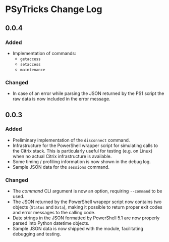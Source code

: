 # PSyTricks Change Log

<!-- markdownlint-disable MD024 (no-duplicate-header) -->

## 0.0.4

### Added

* Implementation of commands:
  * `getaccess`
  * `setaccess`
  * `maintenance`

### Changed

* In case of an error while parsing the JSON returned by the PS1 script the raw
  data is now included in the error message.

## 0.0.3

### Added

* Preliminary implementation of the `disconnect` command.
* Infrastructure for the PowerShell wrapper script for simulating calls to the
  Citrix stack. This is particularly useful for testing (e.g. on Linux) when no
  actual Citrix infrastructure is available.
* Some timing / profiling information is now shown in the debug log.
* Sample JSON data for the `sessions` command.

### Changed

* The *command* CLI argument is now an option, requiring `--command` to be used.
* The JSON returned by the PowerShell wrapepr script now contains two objects
  (`Status` and `Data`), making it possible to return proper exit codes and
  error messages to the calling code.
* Date strings in the JSON formatted by PowerShell 5.1 are now properly parsed
  into Python datetime objects.
* Sample JSON data is now shipped with the module, facilitating debugging and
  testing.
